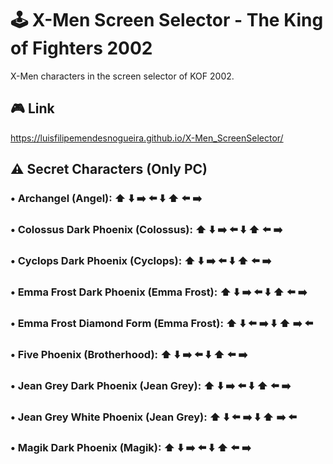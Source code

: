 # 🕹️ X-Men Screen Selector - The King of Fighters 2002
X-Men characters in the screen selector of KOF 2002.

## 🎮 Link
https://luisfilipemendesnogueira.github.io/X-Men_ScreenSelector/

## ⚠️ Secret Characters (Only PC)
### • **Archangel (Angel)**: ⬆️ ⬇️ ➡️ ⬅️ ⬇️ ⬆️ ⬅️ ➡️
### • **Colossus Dark Phoenix (Colossus)**: ⬆️ ⬇️ ➡️ ⬅️ ⬇️ ⬆️ ⬅️ ➡️
### • **Cyclops Dark Phoenix (Cyclops)**: ⬆️ ⬇️ ➡️ ⬅️ ⬇️ ⬆️ ⬅️ ➡️
### • **Emma Frost Dark Phoenix (Emma Frost)**: ⬆️ ⬇️ ➡️ ⬅️ ⬇️ ⬆️ ⬅️ ➡️
### • **Emma Frost Diamond Form (Emma Frost)**: ⬆️ ⬇️ ⬅️ ➡️ ⬇️ ⬆️ ➡️ ⬅️
### • **Five Phoenix (Brotherhood)**: ⬆️ ⬇️ ➡️ ⬅️ ⬇️ ⬆️ ⬅️ ➡️
### • **Jean Grey Dark Phoenix (Jean Grey)**: ⬆️ ⬇️ ➡️ ⬅️ ⬇️ ⬆️ ⬅️ ➡️
### • **Jean Grey White Phoenix (Jean Grey)**: ⬆️ ⬇️ ⬅️ ➡️ ⬇️ ⬆️ ➡️ ⬅️
### • **Magik Dark Phoenix (Magik)**: ⬆️ ⬇️ ➡️ ⬅️ ⬇️ ⬆️ ⬅️ ➡️


